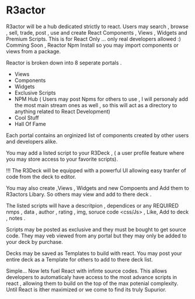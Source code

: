 # R3actor


 R3actor will be a hub dedicated strictly to react. Users may search , browse , sell, trade,  post , use and create React Components ,
 Views , Widgets and Premium Scripts. This is for React Only ... only real developers allowed :) Comming Soon , Reactor Npm Install so you may import components or views from a package.
 
 Reactor is broken down into 8 seperate portals . 
 
 - Views
 - Components
 - Widgets
 - Exclusive Scripts
 - NPM Hub ( Users may post Npms for others to use , I will personaly add the most main stream ones as well , so this will act as a directory to anything related to React Development)
 - Cool Stuff 
 - Hall Of Fame
 
 Each portal contains an orginized list of components created by other users and developers alike.
 
 You may add a listed script to your R3Deck , ( a user profile feature where you may store access to your favorite scripts).
 
 !!! The R3Deck will be equipped with a powerful UI allowing easy tranfer of code from the deck to editor.
 
 You may also create  ,Views , Widgets and new Compoents and Add them to R3actors Libary. So others may view and add to there deck . 
 
 The listed scripts will have a descritpion , dependices or any REQUIRED nmps , data , author , rating , img, soruce code <css/Js> , Like, Add to deck , 
 notes .
 
 Scripts may be posted as exclusive and they must be bought to get source code. They may veb viewed from any portal but they may only be 
 added to your deck by purchase.
 
 Decks may be saved as Templates to build with react. You may post your entire deck as a Template for others to add to there deck list.
 
 Simple... Now lets fuel React with infinte source codes. This allows developers to automaticaly have access to the most
 advance scripts in react , allowing them to build on the top of the max potenial complexity. Until React is ither maximized 
 or we come to find its truly Supurior.
 
 
